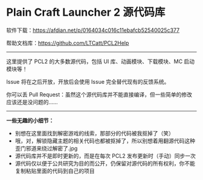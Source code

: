 # Plain Craft Launcher 2 源代码库

软件下载：https://afdian.net/p/0164034c016c11ebafcb52540025c377

帮助文档库：https://github.com/LTCatt/PCL2Help

---

这里提供了 PCL2 的大多数源代码，包括 UI 库、动画模块、下载模块、MC 启动模块等！

Issue 将在之后开放，开放后会使用 Issue 完全替代现有的反馈系统。

你可以丢 Pull Request：虽然这个源代码库并不能直接编译，但一些简单的修改应该还是没问题的……

---

**一些无趣的小细节：**
- 别想在这里面找到解密游戏的线索，那部分的代码被我抠掉了（笑）
- 哦，对，解锁隐藏主题的相关代码也都被抠掉了，所以别想着用翻源代码这种歪门邪道来绕过解密了.jpg
- 源代码库并不是即时更新的，而是在每次 PCL2 发布更新时（手动）同步一次
- 源代码仅以便于公共研究为目的而公开，仍保留对源代码的所有权利，你不能复制粘贴里面的代码到自己的项目
